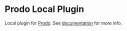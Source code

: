 # Prodo Local Plugin

Local plugin for [Prodo](https://prodo.dev). See
[documentation](https://docs.prodo.dev/plugins/local) for more info.
